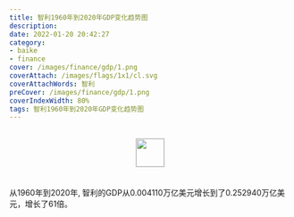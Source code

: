 ```yaml
---
title: 智利1960年到2020年GDP变化趋势图
description: 
date: 2022-01-20 20:42:27
category:
- baike
- finance
cover: /images/finance/gdp/1.png
coverAttach: /images/flags/1x1/cl.svg
coverAttachWords: 智利
preCover: /images/finance/gdp/1.png
coverIndexWidth: 80%
tags: 智利1960年到2020年GDP变化趋势图
---
```




<script src="/assets/js/charts/chart.js"></script>

<div style="text-align: center; margin: 30px 0; ">
    <img src="/images/flags/1x1/cl.svg" style="width: 50px; border: 1px solid #cccccc; ">
</div>

<div style="width: 98%; margin: 0 0 35px 0; ">
    <canvas id="myChart"></canvas>
</div>

<div>
<p class="paragraph">从1960年到2020年, 智利的GDP从0.004110万亿美元增长到了0.252940万亿美元，增长了61倍。</p>
</div>

<script>

    const dataGdp = {
        labels: [1960, 1961, 1962, 1963, 1964, 1965, 1966, 1967, 1968, 1969, 1970, 1971, 1972, 1973, 1974, 1975, 1976, 1977, 1978, 1979, 1980, 1981, 1982, 1983, 1984, 1985, 1986, 1987, 1988, 1989, 1990, 1991, 1992, 1993, 1994, 1995, 1996, 1997, 1998, 1999, 2000, 2001, 2002, 2003, 2004, 2005, 2006, 2007, 2008, 2009, 2010, 2011, 2012, 2013, 2014, 2015, 2016, 2017, 2018, 2019, 2020],
        datasets: [{
            label: '(万亿美元)  •  即刻编程  •  cn.hongkezhang.com',
            backgroundColor: 'rgb(0 0 128)',
            borderColor: 'rgb(0 0 128)',
            data: [0.004110, 0.004610, 0.005416, 0.005668, 0.005982, 0.006027, 0.007073, 0.007013, 0.007167, 0.008377, 0.009126, 0.010884, 0.011854, 0.016836, 0.016210, 0.007622, 0.010342, 0.013963, 0.015990, 0.021804, 0.029037, 0.034510, 0.025326, 0.020356, 0.019623, 0.017703, 0.018891, 0.022255, 0.026040, 0.029886, 0.033114, 0.037835, 0.045964, 0.049298, 0.057008, 0.073447, 0.078040, 0.084952, 0.081577, 0.075174, 0.077861, 0.070980, 0.069737, 0.075643, 0.099210, 0.122965, 0.154788, 0.173606, 0.179638, 0.172389, 0.218538, 0.252252, 0.267122, 0.278384, 0.260542, 0.243919, 0.250440, 0.277035, 0.297572, 0.279385, 0.252940],
            barPercentage: 0.3
        }]
    };

    const config = {
        type: 'line',
        data: dataGdp,
        options: {
            series: [
                {
                    barWidth: '20%'
                }
            ]
        }
    };

    const myChart = new Chart(
        document.getElementById('myChart'),
        config
    );
</script>
